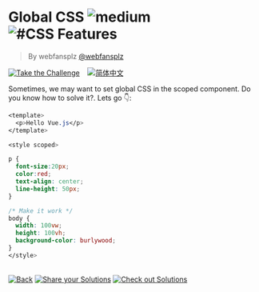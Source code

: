 <!--info-header-start--><h1>Global CSS <img src="https://img.shields.io/badge/-medium-d9901a" alt="medium"/> <img src="https://img.shields.io/badge/-%23CSS%20Features-999" alt="#CSS Features"/></h1><blockquote><p>By webfansplz <a href="https://github.com/webfansplz" target="_blank">@webfansplz</a></p></blockquote><p><a href="https://sfc.vuejs.org/#eNpNjz3PgjAQx7/KhdEEy/MkLrUxcXNxdXIBekKl9ppyiGj87tISE8f75f5vr2zv/fo+YCYzxXjztmTcnR2A8rsDWktwGnB97ZXwM1bi52c+e54sQl+TR52Ih1cUX8hx3psnyv/CP7YR1WQpyIA6XYwPzktrGiehRscYErbGYd6iaVqWsFmk7+grVnAsOwTDMFLoYCXOriI9LXGj0dxK+CuK+5h8vhaRtIlUZd01gQan86UJVEOw00gUC80ZSqQx84rs/QE4hmAY" target="_blank"><img src="https://img.shields.io/badge/-Take%20the%20Challenge-213547?logo=vue.js&logoColor=42b883" alt="Take the Challenge"/></a> &nbsp;&nbsp;&nbsp;<a href="./README.zh-CN.md" target="_blank"><img src="https://img.shields.io/badge/-%E7%AE%80%E4%BD%93%E4%B8%AD%E6%96%87-gray" alt="简体中文"/></a> </p><!--info-header-end-->


Sometimes, we may want to set global CSS in the scoped component. Do you know how to solve it?. Lets go 👇: 

```css
<template>
  <p>Hello Vue.js</p>
</template>

<style scoped>

p {
  font-size:20px;
  color:red;
  text-align: center;
  line-height: 50px;
}

/* Make it work */
body {
  width: 100vw;
  height: 100vh;
  background-color: burlywood;
}
</style>
```

<!--info-footer-start--><br><a href="../../README.md" target="_blank"><img src="https://img.shields.io/badge/-Back-grey" alt="Back"/></a> <a href="https://github.com/webfansplz/vuejs-challenges/issues/new?labels=answer,en&template=0-answer.md&title=27%20-%20Global%20CSS" target="_blank"><img src="https://img.shields.io/badge/-Share%20your%20Solutions-teal" alt="Share your Solutions"/></a> <a href="https://github.com/webfansplz/vuejs-challenges/issues?q=label%3A27+label%3Aanswer" target="_blank"><img src="https://img.shields.io/badge/-Check%20out%20Solutions-de5a77?logo=awesome-lists&logoColor=white" alt="Check out Solutions"/></a> <!--info-footer-end-->
